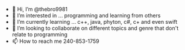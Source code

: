- 👋 Hi, I’m @thebro9981
- 👀 I’m interested in ... programming and learning from others
- 🌱 I’m currently learning ... c++, java, phyton, c#, c+ and even swift
- 💞️ I’m looking to collaborate on  different topics and genre that don't relate to programming 
- 📫 How to reach me  240-853-1759 

<!---
thebro9981/thebro9981 is a ✨ special ✨ repository because its `README.md` (this file) appears on your GitHub profile.
You can click the Preview link to take a look at your changes.
--->
